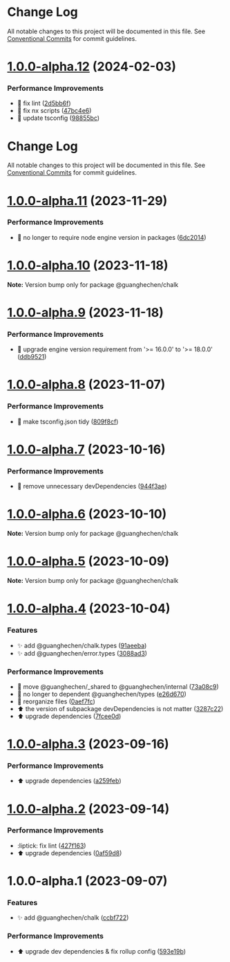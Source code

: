 # Change Log

All notable changes to this project will be documented in this file. See
[Conventional Commits](https://conventionalcommits.org) for commit guidelines.

# [1.0.0-alpha.12](https://github.com/guanghechen/sora/compare/@guanghechen/chalk@1.0.0-alpha.11...@guanghechen/chalk@1.0.0-alpha.12) (2024-02-03)

### Performance Improvements

- 💄 fix lint
  ([2d5bb6f](https://github.com/guanghechen/sora/commit/2d5bb6f03d0312a42c1117d95181df8b69de827a))
- 🔧 fix nx scripts
  ([47bc4e6](https://github.com/guanghechen/sora/commit/47bc4e66df825cb37127219bccf60dc81d6a9b48))
- 🔧 update tsconfig
  ([98855bc](https://github.com/guanghechen/sora/commit/98855bcc245d98c61217c5bafc6a1b2506b7824d))

# Change Log

All notable changes to this project will be documented in this file. See
[Conventional Commits](https://conventionalcommits.org) for commit guidelines.

# [1.0.0-alpha.11](https://github.com/guanghechen/sora/compare/@guanghechen/chalk@1.0.0-alpha.10...@guanghechen/chalk@1.0.0-alpha.11) (2023-11-29)

### Performance Improvements

- 🔧 no longer to require node engine version in packages
  ([6dc2014](https://github.com/guanghechen/sora/commit/6dc2014122dd44bcadc893e2ee98697265e7d61e))

# [1.0.0-alpha.10](https://github.com/guanghechen/sora/compare/@guanghechen/chalk@1.0.0-alpha.9...@guanghechen/chalk@1.0.0-alpha.10) (2023-11-18)

**Note:** Version bump only for package @guanghechen/chalk

# [1.0.0-alpha.9](https://github.com/guanghechen/sora/compare/@guanghechen/chalk@1.0.0-alpha.8...@guanghechen/chalk@1.0.0-alpha.9) (2023-11-18)

### Performance Improvements

- 🔧 upgrade engine version requirement from '>= 16.0.0' to '>= 18.0.0'
  ([ddb9521](https://github.com/guanghechen/sora/commit/ddb9521b529b2ca838554794339b9e27ac80b8aa))

# [1.0.0-alpha.8](https://github.com/guanghechen/sora/compare/@guanghechen/chalk@1.0.0-alpha.7...@guanghechen/chalk@1.0.0-alpha.8) (2023-11-07)

### Performance Improvements

- 🔧 make tsconfig.json tidy
  ([809f8cf](https://github.com/guanghechen/sora/commit/809f8cf6b18da2d8fbba1566a5f4a783b52683da))

# [1.0.0-alpha.7](https://github.com/guanghechen/sora/compare/@guanghechen/chalk@1.0.0-alpha.6...@guanghechen/chalk@1.0.0-alpha.7) (2023-10-16)

### Performance Improvements

- 🔧 remove unnecessary devDependencies
  ([944f3ae](https://github.com/guanghechen/sora/commit/944f3aee64e68ce52ca30237c7d0240a82c9c58f))

# [1.0.0-alpha.6](https://github.com/guanghechen/sora/compare/@guanghechen/chalk@1.0.0-alpha.5...@guanghechen/chalk@1.0.0-alpha.6) (2023-10-10)

**Note:** Version bump only for package @guanghechen/chalk

# [1.0.0-alpha.5](https://github.com/guanghechen/sora/compare/@guanghechen/chalk@1.0.0-alpha.4...@guanghechen/chalk@1.0.0-alpha.5) (2023-10-09)

**Note:** Version bump only for package @guanghechen/chalk

# [1.0.0-alpha.4](https://github.com/guanghechen/sora/compare/@guanghechen/chalk@1.0.0-alpha.3...@guanghechen/chalk@1.0.0-alpha.4) (2023-10-04)

### Features

- ✨ add @guanghechen/chalk.types
  ([91aeeba](https://github.com/guanghechen/sora/commit/91aeebab37ffba12683769ee63614e3f336231c6))
- ✨ add @guanghechen/error.types
  ([3088ad3](https://github.com/guanghechen/sora/commit/3088ad314ff7ebe4a5bf4bfa51d8303cad40df89))

### Performance Improvements

- :truck: move @guanghechen/\_shared to @guanghechen/internal
  ([73a08c9](https://github.com/guanghechen/sora/commit/73a08c918d5bf1eeb3c6daa69dc50169198b77bf))
- 🎨 no longer to dependent @guanghechen/types
  ([e26d670](https://github.com/guanghechen/sora/commit/e26d67064ec231ad8907a88072e884414b548a0a))
- 🎨 reorganize files
  ([0aef7fc](https://github.com/guanghechen/sora/commit/0aef7fce0cca25b2f4c40ba5881a37cdd1bcb40f))
- ⬆️ the version of subpackage devDependencies is not matter
  ([3287c22](https://github.com/guanghechen/sora/commit/3287c22fb150af6620c1c9f6f4b186498aea815b))
- ⬆️ upgrade dependencies
  ([7fcee0d](https://github.com/guanghechen/sora/commit/7fcee0de7b515b1cc9e18758c2be1f38a7374cfb))

# [1.0.0-alpha.3](https://github.com/guanghechen/sora/compare/@guanghechen/chalk@1.0.0-alpha.2...@guanghechen/chalk@1.0.0-alpha.3) (2023-09-16)

### Performance Improvements

- ⬆️ upgrade dependencies
  ([a259feb](https://github.com/guanghechen/sora/commit/a259feba5933148a34e4f498c9b883a5f87b7b50))

# [1.0.0-alpha.2](https://github.com/guanghechen/sora/compare/@guanghechen/chalk@1.0.0-alpha.1...@guanghechen/chalk@1.0.0-alpha.2) (2023-09-14)

### Performance Improvements

- :liptick: fix lint
  ([427f163](https://github.com/guanghechen/sora/commit/427f16364e9839e6f1cbd02394af5296a0e298c4))
- ⬆️ upgrade dependencies
  ([0af59d8](https://github.com/guanghechen/sora/commit/0af59d85d8c2c514f57e5289e87f0a3cbb6ab5ab))

# 1.0.0-alpha.1 (2023-09-07)

### Features

- ✨ add @guanghechen/chalk
  ([ccbf722](https://github.com/guanghechen/sora/commit/ccbf722bc5ea55e5a79463e4351975a8d8bb6a06))

### Performance Improvements

- ⬆️ upgrade dev dependencies & fix rollup config
  ([593e19b](https://github.com/guanghechen/sora/commit/593e19bf68c159ec4f9f5d34a567c832997b5055))
